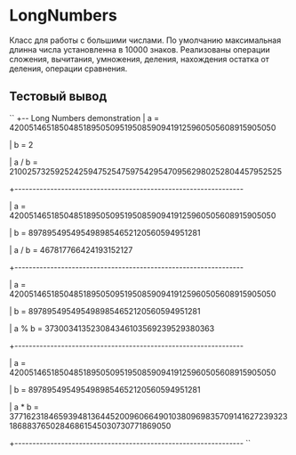 # LongNumbers

Класс для работы с большими числами. По умолчанию максимальная длинна числа установленна в 10000 знаков.
Реализованы операции сложения, вычитания, умножения, деления, нахождения остатка от деления, операции сравнения.

## Тестовый вывод

``
+-- Long Numbers demonstration
| a = 4200514651850485189505095195085909419125960505608915905050

| b = 2

| a / b = 2100257325925242594752547597542954709562980252804457952525

+----------------------------------------------------------------

| a = 4200514651850485189505095195085909419125960505608915905050

| b = 8978954954954989854652120560594951281

| a / b = 467817766424193152127

+----------------------------------------------------------------

| a = 4200514651850485189505095195085909419125960505608915905050

| b = 8978954954954989854652120560594951281

| a % b = 373003413523084346103569239529380363

+----------------------------------------------------------------

| a = 4200514651850485189505095195085909419125960505608915905050

| b = 8978954954954989854652120560594951281

| a * b = 37716231846593948136445200960664901038096983570914162723932318688376502846861545030730771869050

+----------------------------------------------------------------
``
